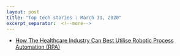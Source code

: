 ```yaml
---
layout: post
title: "Top tech stories : March 31, 2020"
excerpt_separator:  <!--more-->
---
```

<ul>
  <li><a href="https://hackernoon.com/how-the-healthcare-industry-can-best-utilise-robotic-process-automation-rba-htft3ybu?source=rss">How The Healthcare Industry Can Best Utilise Robotic Process Automation (RPA)</a></li>  
</ul>
